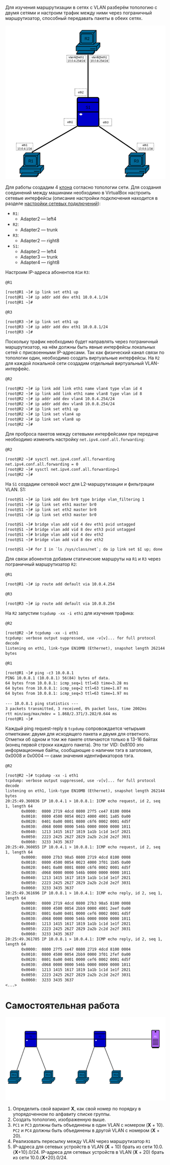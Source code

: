 Для изучения маршрутизации в сетях с VLAN разберём топологию с двумя сетями и настроим трафик между ними через пограничный маршрутизатор, способный передавать пакеты в обеих сетях.

![](Attached_materials/09_VlanRouting.png)

Для работы создадим 4 [клона](../01_FirstStart/Настройка%20системы%20для%20выполнения%20лабораторных.md) согласно топологии сети. Для создания соединений между машинами необходимо в VirtualBox настроить сетевые интерфейсы (описание настройки подключения находится в разделе [настройки сетевых подключений](../02_SystemGreetings/Знакомство%20с%20системой.md#работа-с-сетевыми-интерфейсами)):

 + `R1`:
	 + Adapter2 — left4
 + `R2`:
	 + Adapter2 — trunk
 + `R3`:
	 + Adapter2 — right8
 + `S1`:
	 + Adapter2 — left4
	 + Adapter3 — trunk
	 + Adapter4 — right8

Настроим IP-адреса абонентов `R1`и `R3`:

`@R1`
```console
[root@R1 ~]# ip link set eth1 up
[root@R1 ~]# ip addr add dev eth1 10.0.4.1/24
[root@R1 ~]#
```


`@R3`
```console
[root@R3 ~]# ip link set eth1 up
[root@R3 ~]# ip addr add dev eth1 10.0.8.1/24
[root@R3 ~]#
```

Поскольку трафик необходимо будет направлять через пограничный маршрутизатор, на нём должны быть явные интерфейсы локальных сетей с присвоенными IP-адресами. Так как физический канал связи по топологии один, необходимо создать виртуальные интерфейсы. На `R2` для каждой локальной сети создадим отдельный виртуальный VLAN-интерфейс.

`@R2`
```console
[root@R2 ~]# ip link add link eth1 name vlan4 type vlan id 4
[root@R2 ~]# ip link add link eth1 name vlan8 type vlan id 8
[root@R2 ~]# ip addr add dev vlan4 10.0.4.254/24
[root@R2 ~]# ip addr add dev vlan8 10.0.8.254/24
[root@R2 ~]# ip link set eth1 up
[root@R2 ~]# ip link set vlan4 up
[root@R2 ~]# ip link set vlan8 up
[root@R2 ~]#
```

Для проброса пакетов между сетевыми интерфейсами при передаче необходимо изменить настройку `net.ipv4.conf.all.forwarding`:

`@R2`
```console
[root@R2 ~]# sysctl net.ipv4.conf.all.forwarding
net.ipv4.conf.all.forwarding = 0
[root@R2 ~]# sysctl net.ipv4.conf.all.forwarding=1
[root@R2 ~]#
```

На `S1` создадим сетевой мост для L2-маршрутизации и фильтрации VLAN.
S1:
```console
[root@S1 ~]# ip link add dev br0 type bridge vlan_filtering 1
[root@S1 ~]# ip link set eth1 master br0
[root@S1 ~]# ip link set eth2 master br0
[root@S1 ~]# ip link set eth3 master br0
```

```console
[root@S1 ~]# bridge vlan add vid 4 dev eth1 pvid untagged
[root@S1 ~]# bridge vlan add vid 8 dev eth3 pvid untagged
[root@S1 ~]# bridge vlan add vid 4 dev eth2
[root@S1 ~]# bridge vlan add vid 8 dev eth2
```

```console
[root@S1 ~]# for I in `ls /sys/class/net`; do ip link set $I up; done
```

Для связи абонентов добавим статические маршруты на `R1` и `R3` через пограничный маршрутизатор `R2`:

`@R1`
```console
[root@R1 ~]# ip route add default via 10.0.4.254
```

`@R3`
```console
[root@R3 ~]# ip route add default via 10.0.8.254
```

На `R2` запустим `tcpdump -xx -i eth1` для изучения трафика:

`@R2`
```console
[root@R2 ~]# tcpdump -xx -i eth1
tcpdump: verbose output suppressed, use -v[v]... for full protocol decode
listening on eth1, link-type EN10MB (Ethernet), snapshot length 262144 bytes

```

`@R1`
```console
[root@R1 ~]# ping -c3 10.0.8.1
PING 10.0.8.1 (10.0.8.1) 56(84) bytes of data.
64 bytes from 10.0.8.1: icmp_seq=1 ttl=63 time=3.28 ms
64 bytes from 10.0.8.1: icmp_seq=2 ttl=63 time=1.87 ms
64 bytes from 10.0.8.1: icmp_seq=3 ttl=63 time=1.97 ms

--- 10.0.8.1 ping statistics ---
3 packets transmitted, 3 received, 0% packet loss, time 2002ms
rtt min/avg/max/mdev = 1.868/2.371/3.282/0.644 ms
[root@R1 ~]#
```

Каждый ping request-reply в `tcpdump` сопровождается четырьмя отметками: двумя для исходящего пакета и двумя для ответного. Отметки об одном и том же пакете отличаются только в 13-16 байтах (конец первой строки каждого пакета). Это тэг VID: 0x8100 это информационные байты, сообщающие о наличии тэга в заголовке, 0x0008 и 0x0004 — сами значения идентификаторов тэга.

`@R2`
```console
[root@R2 ~]# tcpdump -xx -i eth1
tcpdump: verbose output suppressed, use -v[v]... for full protocol decode
listening on eth1, link-type EN10MB (Ethernet), snapshot length 262144 bytes
20:25:49.360836 IP 10.0.4.1 > 10.0.8.1: ICMP echo request, id 2, seq 1, length 64
       0x0000:  0800 2719 4dcd 0800 27f5 ce47 8100 0004
       0x0010:  0800 4500 0054 0023 4000 4001 1a85 0a00
       0x0020:  0401 0a00 0801 0800 c6f6 0002 0001 4d5f
       0x0030:  d068 0000 0000 546b 0000 0000 0000 1011
       0x0040:  1213 1415 1617 1819 1a1b 1c1d 1e1f 2021
       0x0050:  2223 2425 2627 2829 2a2b 2c2d 2e2f 3031
       0x0060:  3233 3435 3637
20:25:49.360855 IP 10.0.4.1 > 10.0.8.1: ICMP echo request, id 2, seq 1, length 64
       0x0000:  0800 27b3 98a5 0800 2719 4dcd 8100 0008
       0x0010:  0800 4500 0054 0023 4000 3f01 1b85 0a00
       0x0020:  0401 0a00 0801 0800 c6f6 0002 0001 4d5f
       0x0030:  d068 0000 0000 546b 0000 0000 0000 1011
       0x0040:  1213 1415 1617 1819 1a1b 1c1d 1e1f 2021
       0x0050:  2223 2425 2627 2829 2a2b 2c2d 2e2f 3031
       0x0060:  3233 3435 3637
20:25:49.361696 IP 10.0.8.1 > 10.0.4.1: ICMP echo reply, id 2, seq 1, length 64
       0x0000:  0800 2719 4dcd 0800 27b3 98a5 8100 0008
       0x0010:  0800 4500 0054 2bb9 0000 4001 2eef 0a00
       0x0020:  0801 0a00 0401 0000 cef6 0002 0001 4d5f
       0x0030:  d068 0000 0000 546b 0000 0000 0000 1011
       0x0040:  1213 1415 1617 1819 1a1b 1c1d 1e1f 2021
       0x0050:  2223 2425 2627 2829 2a2b 2c2d 2e2f 3031
       0x0060:  3233 3435 3637
20:25:49.361705 IP 10.0.8.1 > 10.0.4.1: ICMP echo reply, id 2, seq 1, length 64
       0x0000:  0800 27f5 ce47 0800 2719 4dcd 8100 0004
       0x0010:  0800 4500 0054 2bb9 0000 3f01 2fef 0a00
       0x0020:  0801 0a00 0401 0000 cef6 0002 0001 4d5f
       0x0030:  d068 0000 0000 546b 0000 0000 0000 1011
       0x0040:  1213 1415 1617 1819 1a1b 1c1d 1e1f 2021
       0x0050:  2223 2425 2627 2829 2a2b 2c2d 2e2f 3031
       0x0060:  3233 3435 3637
<...>
```

# Самостоятельная работа

![](Attached_materials/09_VlanRouting_work.png)


1. Определить свой вариант **X**, как свой номер по порядку в упорядоченном по алфавиту списке группы.
2. Создать топологию, изображенную выше.
3. `PC1` и `PC3` должны быть объединены в один VLAN с номером (**X** + 10). `PC2` и `PC4` должны быть объединены в другой VLAN с номером (**X** + 20).
4. Реализовать пересылку между VLAN через маршрутизатор `R1`
5. IP-адреса для сетевых устройств в VLAN (**X** + 10) брать из сети 10.0.{**X**+10}.0/24. IP-адреса для сетевых устройств в VLAN (**X** + 20) брать из сети 10.0.{**X**+20}.0/24.
